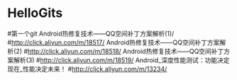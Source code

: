 # HelloGits
#第一个git
Android热修复技术——QQ空间补丁方案解析(1)/
#http://click.aliyun.com/m/18517/
Android热修复技术——QQ空间补丁方案解析(2)
#http://click.aliyun.com/m/18518/
Android热修复技术——QQ空间补丁方案解析(3)
#http://click.aliyun.com/m/18519/
Android_深度性能测试：功能决定现在_性能决定未来！
#http://click.aliyun.com/m/13234/
